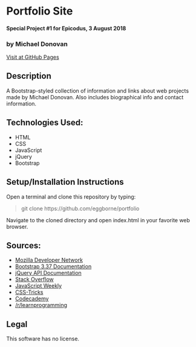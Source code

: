 # Portfolio Site
#### Special Project #1 for Epicodus, 3 August 2018
### by Michael Donovan

[Visit at GitHub Pages](https://eggborne.github.io/portfolio)

## Description

A Bootstrap-styled collection of information and links about web projects made by Michael Donovan. Also includes biographical info and contact information.

## Technologies Used:
* HTML
* CSS
* JavaScript
* jQuery
* Bootstrap

## Setup/Installation Instructions

Open a terminal and clone this repository by typing:

> git clone https://<span></span>github.com/eggborne/portfolio

Navigate to the cloned directory and open index.html in your favorite web browser.

## Sources:
* [Mozilla Developer Network](https://developer.mozilla.org/)
* [Bootstrap 3.37 Documentation](https://getbootstrap.com/docs/3.3/components/)
* [jQuery API Documentation](https://api.jquery.com/)
* [Stack Overflow](https://stackoverflow.com/)
* [JavaScript Weekly](https://javascriptweekly.com/)
* [CSS-Tricks](https://css-tricks.com/)
* [Codecademy](https://codecademy.com/)
* [/r/learnprogramming](https://reddit.com/r/learnprogramming/)

## Legal

This software has no license.
